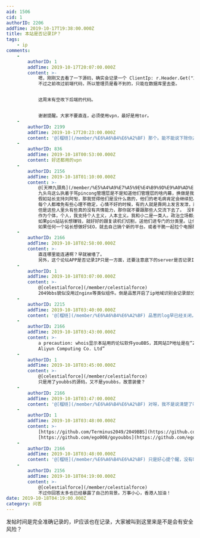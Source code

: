 ```yaml
---
aid: 1506
cid: 1
authorID: 2206
addTime: 2019-10-17T19:38:00.000Z
title: 本站是否记录IP？
tags:
    - ip
comments:
    -
        authorID: 1
        addTime: 2019-10-17T20:07:00.000Z
        content: >-
            嗯，刚刚又去看了一下源码，确实会记录一个 ClientIp: r.Header.Get("X-FORWARDED-FOR")
            不过之前改过前端代码，所以管理员是看不到的，只能在数据库里去查。


            这周末有空改下后端的代码。


            谢谢提醒。大家不要直连，必须使用vpn，最好是用tor。
    -
        authorID: 2199
        addTime: 2019-10-17T20:23:00.000Z
        content: '@[榴梿](/member/%E6%A6%B4%E6%A2%BF) 那个。能不能说下除你之外，目前论坛还有几位管理员？'
    -
        authorID: 836
        addTime: 2019-10-18T00:53:00.000Z
        content: 好还都用的vpn
    -
        authorID: 2156
        addTime: 2019-10-18T01:10:00.000Z
        content: >-
            @[天神九頭鳥](/member/%E5%A4%A9%E7%A5%9E%E4%B9%9D%E9%A0%AD%E9%B3%A5)
            九头鸟这么执着于骂pincong管理层是不是知道他们管理层的啥内幕，换做是我假如真的是穆斯林核心人员，肯定立刻“承认”自己是回教，然后疯狂的说去宗教化的态度立场。今天我看他们把其他几个知名用户的id都橄榄了，发了些反逻辑的内容。看起来id本身也是很不安全的不可信的了。
            假如站长支持刘阿訇，那我觉得他们是没什么救的，他们的老毛病肯定会继续犯。
            每个人都难免有些心理不稳定，心情不好的时候，有的人就是靠网上发言发泄，所以我倒也不认为那些复读机现实生活里有多2，比如纽约的洗盘子的导游。
            但是这些人里头有些真的没有共情能力，那你就不要跟那些人交流下去了。 没有共情，和反人类有多大区别。刘慈欣就是没有共情。刘阿訇更是如此。
            作为个体，个人，我支持个人主义，人本主义。我和小二是一类人。政治立场都是次要的。 我只能说
            如果pin站站长想赚钱，就好好的跟复读机们切割，送他们进专门的分类里。让他们安心念经。
            如果任何一个站长想做好SEO，就去自己搞个新的平台。或者干脆一起拉个电报群。谁念经谁要杀人就封谁。
    -
        authorID: 2166
        addTime: 2019-10-18T02:58:00.000Z
        content: >-
            直连哪里能连通啊？早就被墙了。
            另外，这个论坛APP是否记录IP只是一方面，还要注意底下的server是否记录IP，apache/nginx/caddy等默认应该是记录IP的。
    -
        authorID: 1
        addTime: 2019-10-18T03:07:00.000Z
        content: >-
            @[celestialforce](/member/celestialforce)
            2049bbs貌似没用过nginx等类似组件。倒是品葱开启了ip地域识别会记录部分用户的log，即如果你看到五秒盾，你的log就会被记录。
    -
        authorID: 2215
        addTime: 2019-10-18T03:40:00.000Z
        content: '@[榴梿](/member/%E6%A6%B4%E6%A2%BF) 品葱的log早已经关闭，但本站的源代码里看起来还是留有IP记录。'
    -
        authorID: 2166
        addTime: 2019-10-18T03:43:00.000Z
        content: >-
            a precaution: whois显示本站用的论坛软件youBBS，其网站IP地址是在“Zhejiang - Hangzhou -
            Aliyun Computing Co. Ltd”
    -
        authorID: 1
        addTime: 2019-10-18T03:45:00.000Z
        content: >-
            @[celestialforce](/member/celestialforce)
            只是用了youbbs的源码，又不是youbbs，故意装傻？
    -
        authorID: 2166
        addTime: 2019-10-18T03:47:00.000Z
        content: '@[榴梿](/member/%E6%A6%B4%E6%A2%BF) 对呀，我不是说清楚了吗？'
    -
        authorID: 1
        addTime: 2019-10-18T03:48:00.000Z
        content: >-
            [https://github.com/Terminus2049/2049BBS](https://github.com/Terminus2049/2049BBS)
            [https://github.com/ego008/goyoubbs](https://github.com/ego008/goyoubbs)
    -
        authorID: 2166
        addTime: 2019-10-18T03:48:00.000Z
        content: '@[榴梿](/member/%E6%A6%B4%E6%A2%BF) 只是好心提个醒，没有暗示你有何背景呀。'
    -
        authorID: 2156
        addTime: 2019-10-18T04:19:00.000Z
        content: >-
            @[celestialforce](/member/celestialforce)
            不过你回答太多也已经暴露了自己的背景。万事小心，香港人加油！
date: 2019-10-18T04:19:00.000Z
category: 问答
---
```


发帖时间是完全准确记录的，IP应该也在记录，大家被叫到这里来是不是会有安全风险？
